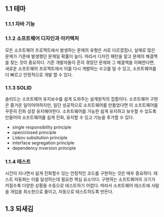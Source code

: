 ## 1.1 테마

### 1.1.1 자바 기능

### 1.1.2 소프트웨어 디자인과 아키텍처

모든 소프트웨어 프로젝트에서 발생하는 문제의 유형은 서로 다르겠짐나, 실제로 많은 문제가 기존에 발생했던 문제일 확률이 높다. 따라서 디자인 패턴을 알고 문제의 해결책을 찾는 것이 중요하다. 기존 개발자들이 흔히 겪었던 문제와 그 해결책을 이해한다면, 새로운 소프트웨어 프로젝트에서 이를 다시 개발하는 수고를 덜 수 있고, 소프트웨어를 더 빠르고 안정적으로 개발 할 수 있다.

### 1.1.3 SOLID

솔리드는 소프트웨어 유지보수를 쉽게 도와주는 설계원칙의 집합이다. 소프트웨어 구현은 즐거운 일이어야하지만, 일단 성공적으로 소프트웨어를 만들었다면 이 소프트웨어를 꾸준히 진화 성장 유지해야한다. 소프트웨어를 가능한 쉽게 유지하고 보수할 수 있도록 만들어야 소프트웨어를 쉽게 진화, 유지할 수 있고 기능을 추가할 수 있다.

- single responsibility principle
- open/closed principle
- Liskov subsitution principle
- interface segregation principle
- dependency inversion principle


### 1.1.4 테스트

시간이 지나면서 쉽게 진화할수 있는 안정적인 코드를 구현하는 것은 매우 중요하다. 테스트 자동화는 이를 
달성하는데 필요한 핵심 요소이다. 구현하는 소프트웨어의 크기가 커질수록 다양한 상황을 수동으로 테스트하기 어렵다.
따라서 소프트웨어 테스트에 사람을 개입을 최소한으로 줄이고, 자동으로 테스트하도록 만든다.

## 1.3 되새김

